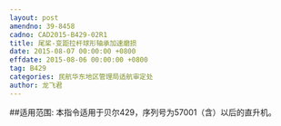 ```yaml
---
layout: post
amendno: 39-8458
cadno: CAD2015-B429-02R1
title: 尾桨-变距拉杆球形轴承加速磨损
date: 2015-08-07 00:00:00 +0800
effdate: 2015-08-06 00:00:00 +0800
tag: B429
categories: 民航华东地区管理局适航审定处
author: 龙飞君
---
```


##适用范围:
本指令适用于贝尔429，序列号为57001（含）以后的直升机。

